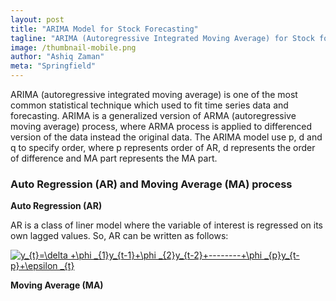 ```yaml
---
layout: post
title: "ARIMA Model for Stock Forecasting"
tagline: "ARIMA (Autoregressive Integrated Moving Average) for Stock forecasting with R"
image: /thumbnail-mobile.png
author: "Ashiq Zaman"
meta: "Springfield"
---
```


ARIMA (autoregressive integrated moving average) is one of the most common statistical technique which used to fit time series data and forecasting. ARIMA is a generalized version of ARMA (autoregressive moving average) process, where ARMA process is applied to differenced version of the data instead the original data. The ARIMA model use p, d and q to specify order, where p represents order of AR, d represents the order of difference and MA part represents the MA part. 

### Auto Regression (AR) and Moving Average (MA) process

**Auto Regression (AR)**

AR is a class of liner model where the variable of interest is regressed on its own lagged values. So, AR can be written as follows: 

<a href="https://www.codecogs.com/eqnedit.php?latex=y_{t}=\delta&space;&plus;\phi&space;_{1}y_{t-1}&plus;\phi&space;_{2}y_{t-2}&plus;--------&plus;\phi&space;_{p}y_{t-p}&plus;\epsilon&space;_{t}" target="_blank"><img src="https://latex.codecogs.com/gif.latex?y_{t}=\delta&space;&plus;\phi&space;_{1}y_{t-1}&plus;\phi&space;_{2}y_{t-2}&plus;--------&plus;\phi&space;_{p}y_{t-p}&plus;\epsilon&space;_{t}" title="y_{t}=\delta +\phi _{1}y_{t-1}+\phi _{2}y_{t-2}+--------+\phi _{p}y_{t-p}+\epsilon _{t}" /></a>

**Moving Average (MA)**
